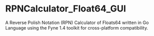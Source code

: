 # RPNCalculator_Float64_GUI
A Reverse Polish Notation (RPN) Calculator of Floats64 written in Go Language using the Fyne 1.4 toolkit for cross-platform compatibility.
